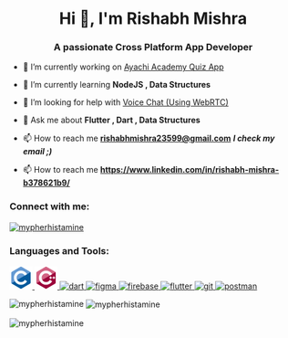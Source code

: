 <h1 align="center">Hi 👋, I'm Rishabh Mishra</h1>
<h3 align="center">A passionate Cross Platform App Developer</h3>


- 🔭 I’m currently working on [Ayachi Academy Quiz App](https://github.com/mypherhistamine/Ayachi-Academy)

- 🌱 I’m currently learning **NodeJS , Data Structures**

- 🤝 I’m looking for help with [Voice Chat (Using WebRTC)](https://github.com/mypherhistamine/VoiceChat)

- 💬 Ask me about **Flutter , Dart , Data Structures**

- 📫 How to reach me **rishabhmishra23599@gmail.com** ***I check my email ;)*** 

- 📫 How to reach me **https://www.linkedin.com/in/rishabh-mishra-b378621b9/**

<h3 align="left">Connect with me:</h3>
<p align="left">
<a href="https://leetcode.com/mypherhistamine/" target="blank"><img align="center" src="https://raw.githubusercontent.com/rahuldkjain/github-profile-readme-generator/master/src/images/icons/Social/leet-code.svg" alt="mypherhistamine" height="50" width="50" /></a>
</p>


<h3 align="left">Languages and Tools:</h3>
<p align="left"> <a href="https://www.cprogramming.com/" target="_blank"> <img src="https://raw.githubusercontent.com/devicons/devicon/master/icons/c/c-original.svg" alt="c" width="40" height="40"/> </a> <a href="https://www.w3schools.com/cpp/" target="_blank"> <img src="https://raw.githubusercontent.com/devicons/devicon/master/icons/cplusplus/cplusplus-original.svg" alt="cplusplus" width="40" height="40"/> </a> <a href="https://dart.dev" target="_blank"> <img src="https://www.vectorlogo.zone/logos/dartlang/dartlang-icon.svg" alt="dart" width="40" height="40"/> </a> <a href="https://www.figma.com/" target="_blank"> <img src="https://www.vectorlogo.zone/logos/figma/figma-icon.svg" alt="figma" width="40" height="40"/> </a> <a href="https://firebase.google.com/" target="_blank"> <img src="https://www.vectorlogo.zone/logos/firebase/firebase-icon.svg" alt="firebase" width="40" height="40"/> </a> <a href="https://flutter.dev" target="_blank"> <img src="https://www.vectorlogo.zone/logos/flutterio/flutterio-icon.svg" alt="flutter" width="40" height="40"/> </a> <a href="https://git-scm.com/" target="_blank"> <img src="https://www.vectorlogo.zone/logos/git-scm/git-scm-icon.svg" alt="git" width="40" height="40"/> </a> <a href="https://postman.com" target="_blank"> <img src="https://www.vectorlogo.zone/logos/getpostman/getpostman-icon.svg" alt="postman" width="40" height="40"/> </a> </p>

<p><img align="left" src="https://github-readme-stats.vercel.app/api/top-langs?username=mypherhistamine&show_icons=true&locale=en&layout=compact" alt="mypherhistamine" /></p>

<p>&nbsp;<img align="center" src="https://github-readme-stats.vercel.app/api?username=mypherhistamine&show_icons=true&locale=en" alt="mypherhistamine" /></p>

<p><img align="center" src="https://github-readme-streak-stats.herokuapp.com/?user=mypherhistamine&" alt="mypherhistamine" /></p>

<!---  <p align="left"> <img src="https://komarev.com/ghpvc/?username=mypherhistamine&label=Profile%20views&color=0e75b6&style=flat" alt="mypherhistamine" /> </p>  --> 
